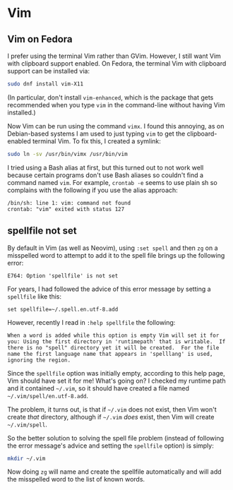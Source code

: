 # Vim

## Vim on Fedora

I prefer using the terminal Vim rather than GVim. However, I still want Vim with
clipboard support enabled. On Fedora, the terminal Vim with clipboard support
can be installed via:

```bash
sudo dnf install vim-X11
```

(In particular, don't install `vim-enhanced`, which is the package that gets
recommended when you type `vim` in the command-line without having Vim installed.)

Now Vim can be run using the command `vimx`. I found this annoying, as on
Debian-based systems I am used to just typing `vim` to get the clipboard-enabled
terminal Vim. To fix this, I created a symlink:

```bash
sudo ln -sv /usr/bin/vimx /usr/bin/vim
```

I tried using a Bash alias at first, but this turned out to not work well
because certain programs don't use Bash aliases so couldn't find a command
named `vim`. For example, `crontab -e` seems to use plain sh so complains with
the following if you use the alias approach:

```
/bin/sh: line 1: vim: command not found
crontab: "vim" exited with status 127
```

## spellfile not set

By default in Vim (as well as Neovim), using `:set spell` and then `zg` on a misspelled word to
attempt to add it to the spell file brings up the following error:

```
E764: Option 'spellfile' is not set
```

For years, I had followed the advice of this error message by setting a `spellfile` like this:

```vim
set spellfile=~/.spell.en.utf-8.add
```

However, recently I read in `:help spellfile` the following:

```
When a word is added while this option is empty Vim will set it for
you: Using the first directory in 'runtimepath' that is writable.  If
there is no "spell" directory yet it will be created.  For the file
name the first language name that appears in 'spelllang' is used,
ignoring the region.
```

Since the `spellfile` option was initially empty, according to this help page,
Vim should have set it for me!  What's going on? I checked my runtime path and
it contained `~/.vim`, so it should have created a file named
`~/.vim/spell/en.utf-8.add`.

The problem, it turns out, is that if `~/.vim` does not exist, then Vim won't
create _that_ directory, although if `~/.vim` _does_ exist, then Vim will create
`~/.vim/spell`.

So the better solution to solving the spell file problem (instead of following
the error message's advice and setting the `spellfile` option) is simply:

```bash
mkdir ~/.vim
```

Now doing `zg` will name and create the spellfile automatically and will add
the misspelled word to the list of known words.
